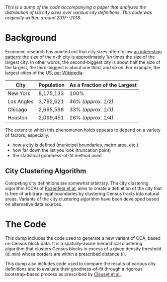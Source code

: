 *This is a dump of the code accompanying a paper that analyzes the distribution of US city sizes over various city definitions. This code was originally written around 2017--2018.*

# Background

Economic research has pointed out that city sizes often follow [an interesting pattern](https://en.wikipedia.org/wiki/Rank%E2%80%93size_distribution): the size of the *n*-th city is approximately 1/*n* times the size of the largest city. In other words, the second-biggest city is about half the size of the largest, the third-biggest is about one third, and so on. For example, the largest cities of the US, [per Wikipedia](https://en.wikipedia.org/wiki/List_of_United_States_cities_by_population):

City        | Population | As a Fraction of the Largest
------------|------------|-----------------------------
New York    | 8,175,133  | 100%
Los Angles  | 3,792,621  | 46% *(approx. 1/2)*
Chicago     | 2,695,598  | 33% *(approx. 1/3)*
Houston     | 2,099,451  | 26% *(approx. 1/4)*

The extent to which this phenomenon holds appears to depend on a variety of factors, especially:

- how a city is defined (municipal boundaries, metro area, etc.)
- how far down the list you look (truncation point)
- the statistical goodness-of-fit method used.

## City Clustering Algorithm

Competing city definitions are somewhat arbitrary. The city clustering algorithm (CCA) of [Rozenfeld et al.](https://www.aeaweb.org/articles?id=10.1257/aer.101.5.2205) aims to create a definition of the city that is free of arbitrary legal boundaries by clustering Census tracts into natural areas. Variants of the city clustering algorithm have been developed based on alternative data sources.

# The Code

This dump includes the code used to generate a new variant of CCA, based on Census block data. It is a spatially-aware hierarchical clustering algorithm that clusters Census blocks in excess of a given density threshold (d_min) whose borders are within a prescribed distance (l).

This dump also includes code used to compare the results of various city definitions and to evaluate their goodness-of-fit through a rigorous bootstrap-based process as prescribed by [Clauset et al.](https://epubs.siam.org/doi/abs/10.1137/070710111).
